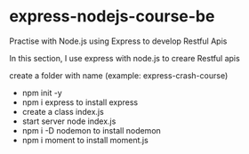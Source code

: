 # express-nodejs-course-be
Practise with Node.js using Express to develop Restful Apis

In this section, I use express with node.js to creare Restful apis

create a folder with name (example: express-crash-course)
- npm init -y
- npm i express to install express
- create a class index.js 
- start server node index.js 
- npm i -D nodemon to install nodemon
- npm i moment to install moment.js
